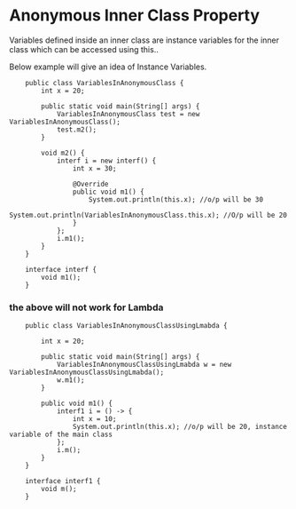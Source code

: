 # Anonymous Inner Class Property

Variables defined inside an inner class are instance variables for the inner class
which can be accessed using this.<variableName>.

Below example will give an idea of Instance Variables.

        public class VariablesInAnonymousClass {
            int x = 20;
        
            public static void main(String[] args) {
                VariablesInAnonymousClass test = new VariablesInAnonymousClass();
                test.m2();
            }
        
            void m2() {
                interf i = new interf() {
                    int x = 30;
        
                    @Override
                    public void m1() {
                        System.out.println(this.x); //o/p will be 30
                        System.out.println(VariablesInAnonymousClass.this.x); //O/p will be 20
                    }
                };
                i.m1();
            }
        }
        
        interface interf {
            void m1();
        }


### the above will not work for Lambda


        public class VariablesInAnonymousClassUsingLmabda {
        
            int x = 20;
        
            public static void main(String[] args) {
                VariablesInAnonymousClassUsingLmabda w = new VariablesInAnonymousClassUsingLmabda();
                w.m1();
            }
        
            public void m1() {
                interf1 i = () -> {
                    int x = 10;
                    System.out.println(this.x); //o/p will be 20, instance variable of the main class
                };
                i.m();
            }
        }
        
        interface interf1 {
            void m();
        }

